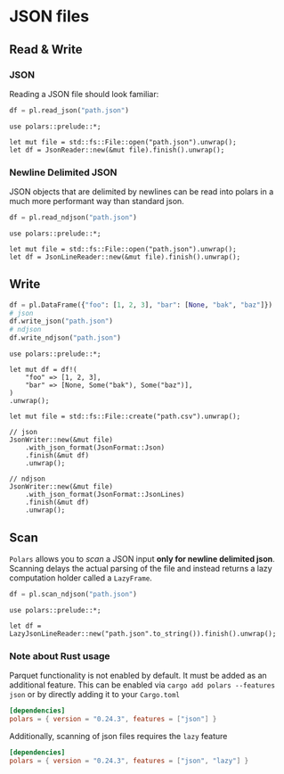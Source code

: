 # JSON files

## Read & Write

### JSON

Reading a JSON file should look familiar:

<div class="tabbed-blocks">

```python
df = pl.read_json("path.json")
```

```rust,noplayground
use polars::prelude::*;

let mut file = std::fs::File::open("path.json").unwrap();
let df = JsonReader::new(&mut file).finish().unwrap();
```
</div>


### Newline Delimited JSON
JSON objects that are delimited by newlines can be read into polars in a much more performant way than standard json.

<div class="tabbed-blocks">

```python
df = pl.read_ndjson("path.json")
```

```rust,noplayground
use polars::prelude::*;

let mut file = std::fs::File::open("path.json").unwrap();
let df = JsonLineReader::new(&mut file).finish().unwrap();
```
</div>

## Write

<div class="tabbed-blocks">

```python
df = pl.DataFrame({"foo": [1, 2, 3], "bar": [None, "bak", "baz"]})
# json
df.write_json("path.json")
# ndjson
df.write_ndjson("path.json")
```

```rust,noplayground
use polars::prelude::*;

let mut df = df!(
    "foo" => [1, 2, 3],
    "bar" => [None, Some("bak"), Some("baz")],
)
.unwrap();

let mut file = std::fs::File::create("path.csv").unwrap();

// json
JsonWriter::new(&mut file)
    .with_json_format(JsonFormat::Json)
    .finish(&mut df)
    .unwrap();

// ndjson
JsonWriter::new(&mut file)
    .with_json_format(JsonFormat::JsonLines)
    .finish(&mut df)
    .unwrap();
```

</div>

## Scan

`Polars` allows you to *scan* a JSON input **only for newline delimited json**. Scanning delays the actual parsing of the
file and instead returns a lazy computation holder called a `LazyFrame`.

<div class="tabbed-blocks">


```python
df = pl.scan_ndjson("path.json")
```

```rust,noplayground
use polars::prelude::*;

let df = LazyJsonLineReader::new("path.json".to_string()).finish().unwrap();
```
</div>


### Note about Rust usage

Parquet functionality is not enabled by default. It must be added as an additional feature.
This can be enabled via `cargo add polars --features json` or by directly adding it to your `Cargo.toml`

```toml
[dependencies]
polars = { version = "0.24.3", features = ["json"] }
```

Additionally, scanning of json files requires the `lazy` feature

```toml
[dependencies]
polars = { version = "0.24.3", features = ["json", "lazy"] }
```
